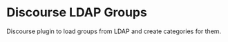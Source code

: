 Discourse LDAP Groups
=====================

Discourse plugin to load groups from LDAP and create categories for them.
